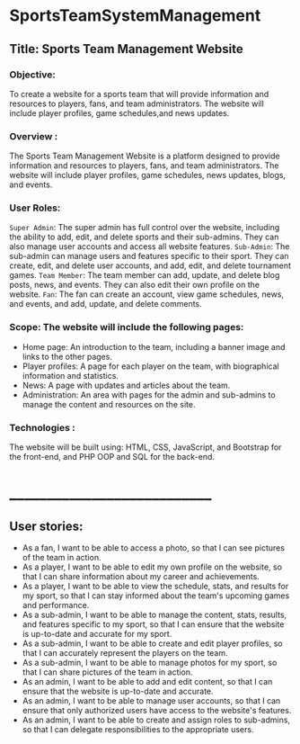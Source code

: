 # SportsTeamSystemManagement

## Title: Sports Team Management Website

### Objective: 
To create a website for a sports team that will provide information and resources to players, fans, and team administrators. The website will include player profiles, game schedules,and news updates.

### Overview : 
The Sports Team Management Website is a platform designed to provide information and resources to players, fans, and team administrators. The website will include player profiles, game schedules, news updates, blogs, and events.

### User Roles:

`Super Admin`: The super admin has full control over the website, including the ability to add, edit, and delete sports and their sub-admins. They can also manage user accounts and access all website features.
`Sub-Admin`: The sub-admin can manage users and features specific to their sport. They can create, edit, and delete user accounts, and add, edit, and delete tournament games.
`Team Member`: The team member can add, update, and delete blog posts, news, and events. They can also edit their own profile on the website.
`Fan`: The fan can create an account, view game schedules, news, and events, and add, update, and delete comments.

### Scope: The website will include the following pages:

- Home page: An introduction to the team, including a banner image and links to the other pages.
- Player profiles: A page for each player on the team, with biographical information and statistics.
- News: A page with updates and articles about the team.
- Administration: An area with pages for the admin and sub-admins to manage the content and resources on the site.



### Technologies :
The website will be built using:
HTML, CSS, JavaScript, and Bootstrap for the front-end, 
and PHP OOP and SQL for the back-end. 

# ___________________________

## User stories:

- As a fan, I want to be able to access a photo, so that I can see pictures of the team in action.
- As a player, I want to be able to edit my own profile on the website, so that I can share information about my career and achievements.
- As a player, I want to be able to view the schedule, stats, and results for my sport, so that I can stay informed about the team's upcoming games and performance.
- As a sub-admin, I want to be able to manage the content, stats, results, and features specific to my sport, so that I can ensure that the website is up-to-date and accurate for my sport.
- As a sub-admin, I want to be able to create and edit player profiles, so that I can accurately represent the players on the team.
- As a sub-admin, I want to be able to manage photos for my sport, so that I can share pictures of the team in action.
- As an admin, I want to be able to add and edit content, so that I can ensure that the website is up-to-date and accurate.
- As an admin, I want to be able to manage user accounts, so that I can ensure that only authorized users have access to the website's features.
- As an admin, I want to be able to create and assign roles to sub-admins, so that I can delegate responsibilities to the appropriate users.
